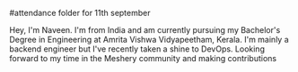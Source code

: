 #attendance folder for 11th september

Hey, I'm Naveen. I'm from India and am currently pursuing my Bachelor's Degree in Engineering at Amrita Vishwa Vidyapeetham, Kerala. I'm mainly a backend engineer but I've recently taken a shine to DevOps.
Looking forward to my time in the Meshery community and making contributions
